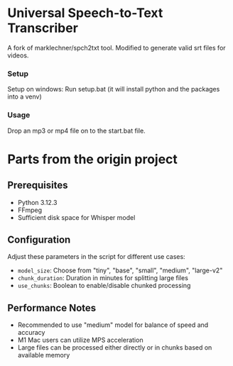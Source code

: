 # Universal Speech-to-Text Transcriber

A fork of marklechner/spch2txt tool. Modified to generate valid srt files for videos.

### Setup
Setup on windows: Run setup.bat (it will install python and the packages into a venv)

### Usage
Drop an mp3 or mp4 file on to the start.bat file.

# Parts from the origin project

## Prerequisites

- Python 3.12.3
- FFmpeg
- Sufficient disk space for Whisper model

## Configuration

Adjust these parameters in the script for different use cases:

- `model_size`: Choose from "tiny", "base", "small", "medium", "large-v2"
- `chunk_duration`: Duration in minutes for splitting large files
- `use_chunks`: Boolean to enable/disable chunked processing

## Performance Notes

- Recommended to use "medium" model for balance of speed and accuracy
- M1 Mac users can utilize MPS acceleration
- Large files can be processed either directly or in chunks based on available memory
